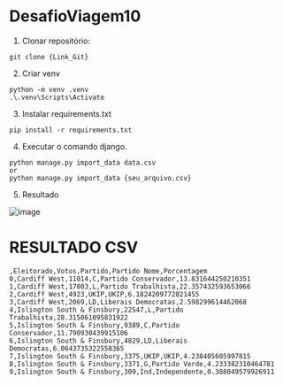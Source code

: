 # DesafioViagem10

1. Clonar repositório:
```
git clone {Link_Git}
```

2. Criar venv
```
python -m venv .venv
.\.venv\Scripts\Activate
```

3. Instalar requirements.txt
```
pip install -r requirements.txt
```

4. Executar o comando django.
```
python manage.py import_data data.csv
or
python manage.py import_data {seu_arquivo.csv}
```

5. Resultado


![image](https://user-images.githubusercontent.com/70785059/160304741-ed6e1b05-a83f-4f56-895d-b98407736238.png)


# RESULTADO CSV

```
,Eleitorado,Votos,Partido,Partido Nome,Porcentagem
0,Cardiff West,11014,C,Partido Conservador,13.831644250210351
1,Cardiff West,17803,L,Partido Trabalhista,22.357432593653066
2,Cardiff West,4923,UKIP,UKIP,6.1824209772821455
3,Cardiff West,2069,LD,Liberais Democratas,2.598299614462068
4,Islington South & Finsbury,22547,L,Partido Trabalhista,28.315061095831922
5,Islington South & Finsbury,9389,C,Partido Conservador,11.790930439915106
6,Islington South & Finsbury,4829,LD,Liberais Democratas,6.0643735322558365
7,Islington South & Finsbury,3375,UKIP,UKIP,4.238405605997815
8,Islington South & Finsbury,3371,G,Partido Verde,4.233382310464781
9,Islington South & Finsbury,309,Ind,Independente,0.388049579926911
```
